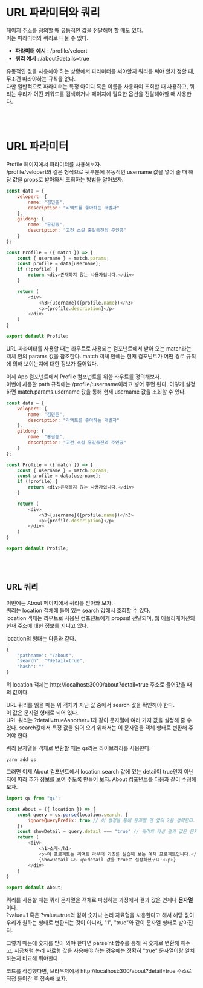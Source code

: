 # URL 파라미터와 쿼리
페이지 주소를 정의할 때 유동적인 값을 전달해야 할 때도 있다.  
이는 파라미터와 쿼리로 나눌 수 있다.
- __파라미터 예시__ : /profile/veloert
- __쿼리 예시__ : /about?details=true

유동적인 값을 사용해야 하는 상황에서 파라미터를 써야할지 쿼리를 써야 할지 정할 때, 무조건 따라야하는 규칙을 없다.  
다만 일반적으로 파라미터는 특정 아이디 혹은 이름을 사용하여 조회할 때 사용하고, 쿼리는 우리가 어떤 키워드를 검색하거나 페이지에 필요한 옵션을 전달해야할 때 사용한다.

<br>
<br>

# URL 파라미터
Profile 페이지에서 파라미터를 사용해보자.  
/profile/velopert와 같은 형식으로 뒷부분에 유동적인 username 값을 넣어 줄 때 해당 값을 props로 받아와서 조회하는 방법을 알아보자.
```javascript
const data = {
    velopert: {
        name: "김민준",
        description: "리액트를 좋아하는 개발자"
    },
    gildong: {
        name: "홍길동",
        description: "고전 소설 홍길동전의 주인공"
    }
};

const Profile = ({ match }) => {
    const { username } = match.params;
    const profile = data[username];
    if (!profile) {
        return <div>존재하지 않는 사용자입니다.</div>
    }

    return (
        <div>
            <h3>{username}({profile.name})</h3>
            <p>{profile.description}</p>
        </div>
    )
}

export default Profile;
```
URL 파라미터를 사용할 때는 라우트로 사용되는 컴포넌트에서 받아 오는 match라는 객체 안의 params 값을 참조한다. match 객체 안에는 현재 컴포넌트가 어떤 경로 규칙에 의해 보이는지에 대한 정보가 들어있다.

이제 App 컴포넌트에서 Profile 컴포넌트를 위한 라우트를 정의해보자.  
이번에 사용할 path 규칙에는 /profile/:username이라고 넣어 주면 된다. 이렇게 설정하면 match.params.username 값을 통해 현재 username 값을 조회할 수 있다.
```javascript
const data = {
    velopert: {
        name: "김민준",
        description: "리액트를 좋아하는 개발자"
    },
    gildong: {
        name: "홍길동",
        description: "고전 소설 홍길동전의 주인공"
    }
};

const Profile = ({ match }) => {
    const { username } = match.params;
    const profile = data[username];
    if (!profile) {
        return <div>존재하지 않는 사용자입니다.</div>
    }

    return (
        <div>
            <h3>{username}({profile.name})</h3>
            <p>{profile.description}</p>
        </div>
    )
}

export default Profile;
```

<br>
<br>

## URL 쿼리
이번에는 About 페이지에서 쿼리를 받아와 보자.  
쿼리는 location 객체에 들어 있는 search 값에서 조회할 수 있다.  
location 객체는 라우트로 사용된 컴포넌트에게 props로 전달되며, 웹 애플리케이션의 현재 주소에 대한 정보를 지니고 있다.

location의 형태는 다음과 같다.
```javascript
{
    "pathname": "/about",
    "search": "?detail=true",
    "hash": ""
}
```
위 location 객체는 http://localhost:3000/about?detail=true 주소로 들어갔을 때의 값이다.

URL 쿼리를 읽을 때는 위 객체가 지닌 값 중에서 search 값을 확인해야 한다.  
이 값은 문자열 형태로 되어 있다.  
URL 쿼리는 ?detail=true&another=1과 같이 문자열에 여러 가지 값을 설정해 줄 수 있다. search값에서 특정 값을 읽어 오기 위해서는 이 문자열을 객체 형태로 변환해 주어야 한다.

쿼리 문자열을 객체로 변환할 때는 qs라는 라이브러리를 사용한다.
```
yarn add qs
```
그러면 이제 About 컴포넌트에서 location.search 값에 있는 detail이 true인지 아닌지에 따라 추가 정보를 보여 주도록 만들어 보자.
About 컴포넌트를 다음과 같이 수정해보자.
```javascript
import qs from "qs";

const About = ({ location }) => {
    const query = qs.parse(location.search, {
        ignoreQueryPrefix: true // 이 설정을 통해 문자열 맨 앞의 ?을 생략한다.
    })
    const showDetail = query.detail === "true" // 쿼리의 파싱 결과 값은 문자열이다.
    return (
        <div>
            <h1>소개</h1>
            <p>이 프로젝트는 리액트 라우터 기초를 실습해 보는 예제 프로젝트입니다.</p>
            {showDetail && <p>detail 값을 true로 설정하셨구요!</p>}
        </div>
    )
}

export default About;
```
쿼리를 사용할 때는 쿼리 문자열을 객체로 파싱하는 과정에서 결과 값은 언제나 __문자열__ 이다.  
?value=1 혹은 ?value=true와 같이 숫자나 논리 자료형을 사용한다고 해서 해당 값이 우리가 원하는 형태로 변환되는 것이 아니라, "1", "true"와 같이 문자열 형태로 받아진다.

그렇기 때문에 숫자를 받아 와야 한다면 parseInt 함수를 통해 꼭 숫자로 변환해 해주고, 지금처럼 논리 자료형 값을 사용해야 하는 경우에는 정확히 "true" 문자열이랑 일치하는지 비교해 줘야한다.

코드를 작성했다면, 브라우저에서 http://localhost:300/about?detail=true 주소로 직접 들어간 후 접속해 보자.